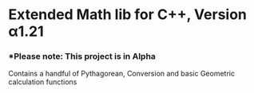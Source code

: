 # Extended Math lib for C++, Version α1.21

### *Please note: This project is in Alpha

Contains a handful of Pythagorean, Conversion and basic Geometric calculation functions
